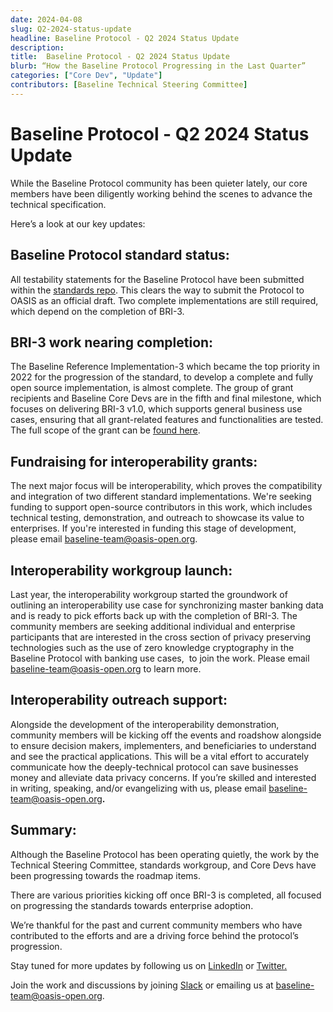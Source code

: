 ```yaml
---
date: 2024-04-08
slug: Q2-2024-status-update
headline: Baseline Protocol - Q2 2024 Status Update
description:
title:  Baseline Protocol - Q2 2024 Status Update
blurb: “How the Baseline Protocol Progressing in the Last Quarter”
categories: ["Core Dev", "Update"]
contributors: [Baseline Technical Steering Committee]
---
```

# Baseline Protocol - Q2 2024 Status Update 

While the Baseline Protocol community has been quieter lately, our core members have been diligently working behind the scenes to advance the technical specification.

Here’s a look at our key updates:

## Baseline Protocol standard status:

All testability statements for the Baseline Protocol have been submitted within the [standards repo](https://github.com/eea-oasis/baseline-standard). This clears the way to submit the Protocol to OASIS as an official draft. Two complete implementations are still required, which depend on the completion of BRI-3.

## BRI-3 work nearing completion:

The Baseline Reference Implementation-3 which became the top priority in 2022 for the progression of the standard, to develop a complete and fully open source implementation, is almost complete. The group of grant recipients and Baseline Core Devs are in the fifth and final milestone, which focuses on delivering BRI-3 v1.0, which supports general business use cases, ensuring that all grant-related features and functionalities are tested. The full scope of the grant can be [found here](https://github.com/eea-oasis/baseline-grants/issues/85).

## Fundraising for interoperability grants: 

The next major focus will be interoperability, which proves the compatibility and integration of two different standard implementations. We're seeking funding to support open-source contributors in this work, which includes technical testing, demonstration, and outreach to showcase its value to enterprises. If you're interested in funding this stage of development, please email [baseline-team@oasis-open.org](mailto:baseline-team@oasis-open.org).

## Interoperability workgroup launch:

Last year, the interoperability workgroup started the groundwork of outlining an interoperability use case for synchronizing master banking data and is ready to pick efforts back up with the completion of BRI-3. The community members are seeking additional individual and enterprise participants that are interested in the cross section of privacy preserving technologies such as the use of zero knowledge cryptography in the Baseline Protocol with banking use cases,  to join the work. Please email [baseline-team@oasis-open.org](mailto:baseline-team@oasis-open.org) to learn more.

## Interoperability outreach support:

Alongside the development of the interoperability demonstration, community members will be kicking off the events and roadshow alongside to ensure decision makers, implementers, and beneficiaries to understand and see the practical applications. This will be a vital effort to accurately communicate how the deeply-technical protocol can save businesses money and alleviate data privacy concerns. If you’re skilled and interested in writing, speaking, and/or evangelizing with us, please email [baseline-team@oasis-open.org](mailto:baseline-team@oasis-open.org)**.**

## Summary:

Although the Baseline Protocol has been operating quietly, the work by the Technical Steering Committee, standards workgroup, and Core Devs have been progressing towards the roadmap items. 

There are various priorities kicking off once BRI-3 is completed, all focused on progressing the standards towards enterprise adoption.

We’re thankful for the past and current community members who have contributed to the efforts and are a driving force behind the protocol’s progression. 

Stay tuned for more updates by following us on [LinkedIn](https://www.linkedin.com/company/baseline-protocol) or [Twitter.](https://twitter.com/baselineproto)

Join the work and discussions by joining [Slack](https://join.slack.com/t/ethereum-baseline/shared_invite/zt-1gu6trxeq-~GO7xe9Z2doeynrUEzaPuw) or emailing us at [baseline-team@oasis-open.org](mailto:baseline-team@oasis-open.org).
